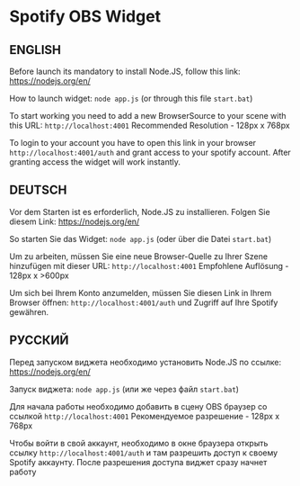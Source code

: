 # Spotify OBS Widget

## ENGLISH

Before launch its mandatory to install Node.JS, follow this link: https://nodejs.org/en/

How to launch widget:
```node app.js```
(or through this file `start.bat`)

To start working you need to add a new BrowserSource to your scene with this URL:  ```http://localhost:4001```
Recommended Resolution - 128px x 768px

To login to your account you have to open this link in your browser `http://localhost:4001/auth` and grant access to your spotify account. After granting access the widget will work instantly.

## DEUTSCH

Vor dem Starten ist es erforderlich, Node.JS zu installieren. Folgen Sie diesem Link: https://nodejs.org/en/

So starten Sie das Widget:
```node app.js```
(oder über die Datei `start.bat`)

Um zu arbeiten, müssen Sie eine neue Browser-Quelle zu Ihrer Szene hinzufügen mit dieser URL: ```http://localhost:4001```
Empfohlene Auflösung - 128px x >600px

Um sich bei Ihrem Konto anzumelden, müssen Sie diesen Link in Ihrem Browser öffnen: `http://localhost:4001/auth` und Zugriff auf Ihre Spotify gewähren.

## РУССКИЙ

Перед запуском виджета необходимо установить Node.JS по ссылке: https://nodejs.org/en/

Запуск виджета:
```node app.js```
(или же через файл `start.bat`)

Для начала работы необходимо добавить в сцену OBS браузер со ссылкой ```http://localhost:4001```
Рекомендуемое разрешение - 128px x 768px

Чтобы войти в свой аккаунт, необходимо в окне браузера открыть ссылку `http://localhost:4001/auth` и там разрешить доступ к своему Spotify аккаунту. После разрешения доступа виджет сразу начнет работу
